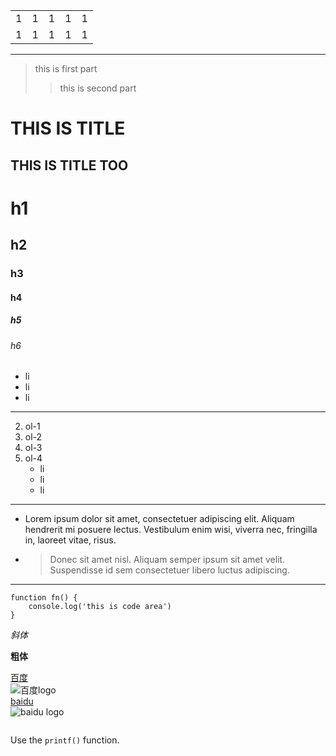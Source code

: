 <table>
	<tr>
		<td>1</td>
		<td>1</td>
		<td>1</td>
		<td>1</td>
		<td>1</td>
	</tr>
	<tr>
		<td>1</td>
		<td>1</td>
		<td>1</td>
		<td>1</td>
		<td>1</td>
	</tr>
</table>

---
> this is first part
>> this is second part

THIS IS TITLE
=

THIS IS TITLE TOO
-

# h1
## h2
### h3
#### h4
##### h5
###### h6

- li
- li
- li

---
2. ol-1
1. ol-2
4. ol-3
3. ol-4
	 * li
	 * li
	 * li

---
*	Lorem ipsum dolor sit amet, consectetuer adipiscing elit.
    Aliquam hendrerit mi posuere lectus. Vestibulum enim wisi,
    viverra nec, fringilla in, laoreet vitae, risus.
*   >Donec sit amet nisl. Aliquam semper ipsum sit amet velit.
    Suspendisse id sem consectetuer libero luctus adipiscing.

---
	function fn() {
		console.log('this is code area')
	}

_斜体_

__粗体__

[百度]:https://www.baidu.com
[logo]:https://www.baidu.com/img/baidu_jgylogo3.gif

[百度]
<br/>
![百度logo][logo]
<br/>
[baidu](https://www.baidu.com)
<br/>
![baidu logo](https://www.baidu.com/img/baidu_jgylogo3.gif)

``` json 文本
```

Use the `printf()` function.